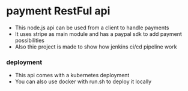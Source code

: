 # payment RestFul api

- This node.js api can be used from a client to handle payments
- It uses stripe as main module and has a paypal sdk to add payment possibilities
- Also thie project is made to show how jenkins ci/cd pipeline work

### deployment

- This api comes with a kubernetes deployment
- You can also use docker with run.sh to deploy it locally
